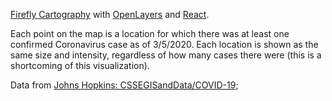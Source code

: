 [Firefly Cartography](https://adventuresinmapping.com/2016/10/17/firefly-cartography/) with [OpenLayers](https://openlayers.org/) and [React](https://reactjs.org/).

Each point on the map is a location for which there was at least one confirmed Coronavirus case as of 3/5/2020. Each location is shown as the same size and intensity, regardless of how many cases there were (this is a shortcoming of this visualization).

Data from [Johns Hopkins: CSSEGISandData/COVID-19](https://github.com/CSSEGISandData/COVID-19/blob/master/csse_covid_19_data/csse_covid_19_time_series/time_series_19-covid-Confirmed.csv);
